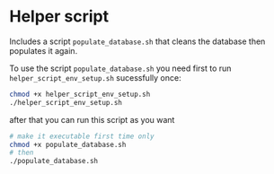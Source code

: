 # Helper script

Includes a script `populate_database.sh` that cleans the database then populates it again.

To use the script `populate_database.sh` you need first to run `helper_script_env_setup.sh` sucessfully once:

```bash
chmod +x helper_script_env_setup.sh
./helper_script_env_setup.sh
```

after that you can run this script as you want

```bash
# make it executable first time only
chmod +x populate_database.sh
# then
./populate_database.sh
```
